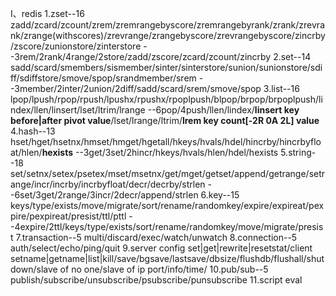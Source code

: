 I、redis
1.zset--16
zadd/zcard/zcount/zrem/zremrangebyscore/zremrangebyrank/zrank/zrevrank/zrange(withscores)/zrevrange/zrangebyscore/zrevrangebyscore/zincrby/zscore/zunionstore/zinterstore
--3rem/2rank/4range/2store/zadd/zscore/zcard/zcount/zincrby
2.set--14
sadd/scard/smembers/sismember/sinter/sinterstore/sunion/sunionstore/sdiff/sdiffstore/smove/spop/srandmember/srem
--3member/2inter/2union/2diff/sadd/scard/srem/smove/spop
3.list--16
lpop/lpush/rpop/rpush/lpushx/rpushx/rpoplpush/blpop/brpop/brpoplpush/lindex/llen/linsert/lset/ltrim/lrange
--6pop/4push/llen/lindex/**linsert key before|after pivot value**/lset/lrange/ltrim/**lrem key count[-2R 0A 2L] value**
4.hash--13
hset/hget/hsetnx/hmset/hmget/hgetall/hkeys/hvals/hdel/hincrby/hincrbyfloat/hlen/**hexists**
--3get/3set/2hincr/hkeys/hvals/hlen/hdel/hexists
5.string--18
set/setnx/setex/psetex/mset/msetnx/get/mget/getset/append/getrange/setrange/incr/incrby/incrbyfloat/decr/decrby/strlen
--6set/3get/2range/3incr/2decr/append/strlen
6.key--15
keys/type/exists/move/migrate/sort/rename/randomkey/expire/expireat/pexpire/pexpireat/presist/ttl/pttl
--4expire/2ttl/keys/type/exists/sort/rename/randomkey/move/migrate/presist
7.transaction--5
multi/discard/exec/watch/unwatch
8.connection--5
auth/select/echo/ping/quit
9.server
config set|get|rewrite|resetstat/client setname|getname|list|kill/save/bgsave/lastsave/dbsize/flushdb/flushall/shutdown/slave of no one/slave of ip port/info/time/
10.pub/sub--5
publish/subscribe/unsubscribe/psubscribe/punsubscribe
11.script
eval




